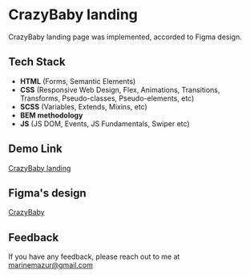 
# CrazyBaby landing

CrazyBaby landing page was implemented, accorded to Figma design.


## Tech Stack

- **HTML** (Forms, Semantic Elements)
- **CSS** (Responsive Web Design, Flex, Animations, Transitions, Transforms, Pseudo-classes, Pseudo-elements, etc)
- **SCSS** (Variables, Extends, Mixins, etc)
- **BEM methodology**
- **JS** (JS DOM, Events, JS Fundamentals, Swiper etc)





## Demo Link
[CrazyBaby landing](https://maryna-mazur.github.io/kickstarter-landing/)
##  Figma's design
[CrazyBaby](https://www.figma.com/file/Ujp7bCFuvuJlkn8TSbQPSZ/Kickstarter_FE-students?node-id=19655%3A32&t=PldRv3stEFGdzGUy-0)
## Feedback

If you have any feedback, please reach out to me at marinemazur@gmail.com
